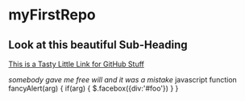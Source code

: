 # myFirstRepo
## Look at this beautiful Sub-Heading
[This is a Tasty Little Link for GitHub Stuff](https://www.markdownguide.org/cheat-sheet)

*somebody gave me free will and it was a mistake*
javascript
function fancyAlert(arg) {
  if(arg) {
    $.facebox({div:'#foo'})
  }
}

